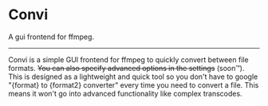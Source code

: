 # Convi
A gui frontend for ffmpeg.

---
Convi is a simple GUI frontend for ffmpeg to quickly convert between file formats.  ~~You can also specify advanced options in the settings~~ (soon™).  This is designed as a lightweight and quick tool so you don't have to google "{format} to {format2} converter" every time you need to convert a file.  This means it won't go into advanced functionality like complex transcodes.